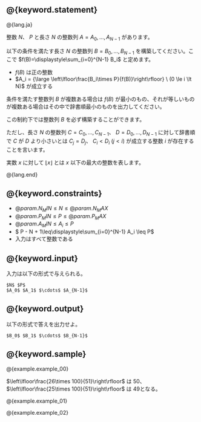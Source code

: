 ## @{keyword.statement}

@{lang.ja}

整数 $N$、 $P$  と長さ $N$ の整数列 $A={A_0,\ldots,A_{N-1}}$ があります。

以下の条件を満たす長さ $N$ の整数列 $B={B_0,\ldots,B_{N-1}}$ を構築してください。ここで $f(B)=\displaystyle\sum_{i=0}^{N-1} B_i$ と定めます。

- $f(B)$ は正の整数
- $A_i = {\large \left\lfloor\frac{B_i\times P}{f(B)}\right\rfloor}  \ (0 \le i \lt N)$ が成立する

条件を満たす整数列 $B$ が複数ある場合は $f(B)$ が最小のもの、それが等しいものが複数ある場合はその中で辞書順最小のものを出力してください。

この制約下では整数列 $B$ を必ず構築することができます。

ただし、長さ $N$ の整数列 $C={C_0,\ldots,C_{N-1}}$、 $D={D_0,\ldots,D_{N-1}}$ に対して辞書順で $C$ が $D$ より小さいとは $C_j = D_j$、 $C_i \lt D_i\ (j \lt i)$ が成立する整数 $i$ が存在することを言います。

実数 $x$ に対して $\lfloor x \rfloor$ とは $x$ 以下の最大の整数を表します。

@{lang.end}
## @{keyword.constraints}

- $@{param.N_MIN} \le N \le @{param.N_MAX}$
- $@{param.P_MIN} \leq P \leq @{param.P_MAX}$
- $@{param.A_MIN} \le A_i \le P$
- $ P - N + 1\leq\displaystyle\sum_{i=0}^{N-1} A_i \leq P$
- 入力はすべて整数である

## @{keyword.input}

入力は以下の形式で与えられる。

```
$N$ $P$
$A_0$ $A_1$ $\cdots$ $A_{N-1}$
```

## @{keyword.output}

以下の形式で答えを出力せよ。

```
$B_0$ $B_1$ $\cdots$ $B_{N-1}$
```

## @{keyword.sample}

@{example.example_00}

$\left\lfloor\frac{26\times 100}{51}\right\rfloor$ は $50$、 $\left\lfloor\frac{25\times 100}{51}\right\rfloor$ は $49$となる。

@{example.example_01}

@{example.example_02}
